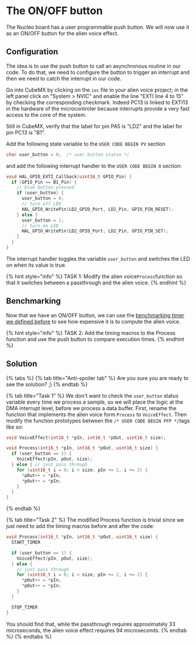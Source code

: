 # The ON/OFF button

The Nucleo board has a user programmable push button. We will now use it as an ON/OFF button for the alien voice effect.

## Configuration <a id="extra"></a>

The idea is to use the push button to call an asynchronous routine in our code. To do that, we need to configure the button to trigger an interrupt and then we need to catch the interrupt in our code.

Go into CubeMX by clicking on the `ioc` file in your alien voice project; in the left panel click on "System &gt; NVIC" and enable the line "EXTI line 4 to 15" by checking the corresponding checkmark. Indeed PC13 is linked to EXTI13 in the hardware of the microcontroler because interrupts provide a very fast access to the core of the system.
<!-- the logic of above sentence is not clear to me -->

Still in CubeMX, verify that the label for pin PA5 is "LD2" and the label for pin PC13 is "B1".

Add the following state variable to the `USER CODE BEGIN PV` section

```c
char user_button = 0;  /* user button status */
```

and add the following interrupt handler to the `USER CODE BEGIN 0` section:

```c
void HAL_GPIO_EXTI_Callback(uint16_t GPIO_Pin) {
  if (GPIO_Pin == B1_Pin) {
    // blue button pressed
    if (user_button) {
      user_button = 0;
      // turn off LED
      HAL_GPIO_WritePin(LD2_GPIO_Port, LD2_Pin, GPIO_PIN_RESET);
    } else {
      user_button = 1;
      // turn on LED
      HAL_GPIO_WritePin(LD2_GPIO_Port, LD2_Pin, GPIO_PIN_SET);
    }
  }
}
```

The interrupt handler toggles the variable `user_button` and switches the LED on when its value is true.

{% hint style="info" %}
TASK 1: Modify the alien voice`Process`function so that it switches between a passthrough and the alien voice.
{% endhint %}

## Benchmarking

Now that we have an ON/OFF button, we can use the [benchmarking timer we defined before](../../real-world-dsp/benchmarking.md) to see how expensive it is to compute the alien voice.

{% hint style="info" %}
TASK 2: Add the timing macros to the Process function and use the push button to compare execution times.
{% endhint %}

## Solution

{% tabs %}
{% tab title="Anti-spoiler tab" %}
Are you sure you are ready to see the solution? ;\)
{% endtab %}

{% tab title="Task 1" %}
We don't want to check the `user_button` status variable every time we process a sample, so we will place the logic at the DMA interrupt level, before we process a data buffer. First, rename the function that implements the alien voice form `Process` to `VoiceEffect`. Then modify the function prototypes between the `/* USER CODE BEGIN PFP */`tags like so:

```c
void VoiceEffect(int16_t *pIn, int16_t *pOut, uint16_t size);

void Process(int16_t *pIn, int16_t *pOut, uint16_t size) {
  if (user_button == 1) {
    VoiceEffect(pIn, pOut, size);
  } else { // just pass through
    for (uint16_t i = 0; i < size; pIn += 2, i += 2) {
      *pOut++ = *pIn;
      *pOut++ = *pIn;
    }
  }
}
```
{% endtab %}

{% tab title="Task 2" %}
The modified Process function is trivial since we just need to add the timing macros before and after the code:

```c
void Process(int16_t *pIn, int16_t *pOut, uint16_t size) {
  START_TIMER

  if (user_button == 1) {
    VoiceEffect(pIn, pOut, size);
  } else {
    // just pass through
    for (uint16_t i = 0; i < size; pIn += 2, i += 2) {
      *pOut++ = *pIn;
      *pOut++ = *pIn;
    }
  }

  STOP_TIMER
}
```

You should find that, while the passthrough requires approximately 33 microseconds, the alien voice effect requires 94 microseconds.
{% endtab %}
{% endtabs %}


